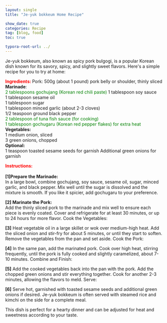```yaml
---
layout: single
title: "Je-yuk bokkeum Home Recipe"

show_date: true
categories: Recipe
tag: [blog, food]
toc: true

typora-root-url: ../
---
```


Je-yuk bokkeum, also known as spicy pork bulgogi, is a popular Korean dish known for its savory, spicy, and slightly sweet flavors. Here's a simple recipe for you to try at home:

<strong> <font color="red">
Ingredients:</font> </strong>
Pork:
500g (about 1 pound) pork belly or shoulder, thinly sliced<br>
**Marinade**: <br><font color="green">2 tablespoons gochujang (Korean red chili paste)</font>
1 tablespoon soy sauce <br>
1 tablespoon sesame oil <br>
1 tablespoon sugar <br>
1 tablespoon minced garlic (about 2-3 cloves) <br>
1/2 teaspoon ground black pepper <br><font color="green">2 tablespoon of tuna fish sauce (for cooking) <br>1 tablespoon gochugaru (Korean red pepper flakes) for extra heat</font> <br>**Vegetables:**<br>
1 medium onion, sliced <br>
3 green onions, chopped <br> 
**Optional:**<br>
1 teaspoon toasted sesame seeds for garnish
Additional green onions for garnish

<strong> <font color="red"> Instructions:</font></strong><br><br>
**[1]Prepare the Marinade:**<br>
 In a large bowl, combine gochujang, soy sauce, sesame oil, sugar, minced garlic, and black pepper. Mix well until the sugar is dissolved and the mixture is smooth. If you like it spicier, add gochugaru to your preference.<br>

**[2] Marinate the Pork:**<br>
Add the thinly sliced pork to the marinade and mix well to ensure each piece is evenly coated. Cover and refrigerate for at least 30 minutes, or up to 24 hours for more flavor.
Cook the Vegetables:

**[3]** Heat vegetable oil in a large skillet or wok over medium-high heat. Add the sliced onion and stir-fry for about 5 minutes, or until they start to soften. Remove the vegetables from the pan and set aside.
Cook the Pork:

**[4]** In the same pan, add the marinated pork. Cook over high heat, stirring frequently, until the pork is fully cooked and slightly caramelized, about 7-10 minutes.
Combine and Finish:

**[5]** Add the cooked vegetables back into the pan with the pork. Add the chopped green onions and stir everything together. Cook for another 2-3 minutes, allowing the flavors to meld.
Serve:

**[6]** Serve hot, garnished with toasted sesame seeds and additional green onions if desired. Je-yuk bokkeum is often served with steamed rice and kimchi on the side for a complete meal.

This dish is perfect for a hearty dinner and can be adjusted for heat and sweetness according to your taste.